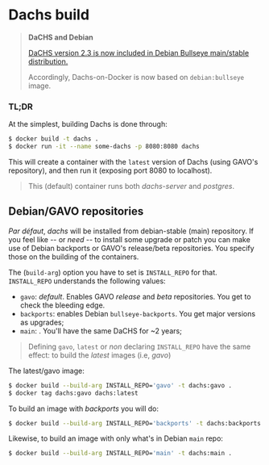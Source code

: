 # Dachs build

> **DaCHS and Debian**
>
> [DaCHS version 2.3 is now included in Debian Bullseye main/stable distribution.](https://packages.debian.org/bullseye/gavodachs2-server)
>
> Accordingly, Dachs-on-Docker is now based on `debian:bullseye` image.


### TL;DR
At the simplest, building Dachs is done through:

```bash
$ docker build -t dachs .
$ docker run -it --name some-dachs -p 8080:8080 dachs
```

This will create a container with the `latest` version of Dachs (using GAVO's repository),
and then run it (exposing port 8080 to localhost).

> This (default) container runs both _dachs-server_ and _postgres_.


## Debian/GAVO repositories
_Par défaut_, _dachs_ will be installed from debian-stable (main) repository.
If you feel like -- or _need_ -- to install some upgrade or patch
you can make use of Debian backports or GAVO's release/beta repositories.
You specify those on the building of the containers.

The (`build-arg`) option you have to set is `INSTALL_REPO` for that.
`INSTALL_REPO` understands the following values:
* `gavo`: _default_. Enables GAVO _release_ and _beta_ repositories. You get to check the bleeding edge.
* `backports`: enables Debian `bullseye-backports`. You get major versions as upgrades;
* `main`: . You'll have the same DaCHS for ~2 years;

> Defining `gavo`, `latest` or _non_ declaring `INSTALL_REPO` have the same effect:
> to build the _latest_ images (i.e, _gavo_)

The latest/gavo image:
```bash
$ docker build --build-arg INSTALL_REPO='gavo' -t dachs:gavo .
$ docker tag dachs:gavo dachs:latest
```

To build an image with _backports_ you will do:
```bash
$ docker build --build-arg INSTALL_REPO='backports' -t dachs:backports .
```

Likewise, to build an image with only what's in Debian `main` repo:
```bash
$ docker build --build-arg INSTALL_REPO='main' -t dachs:main .
```
